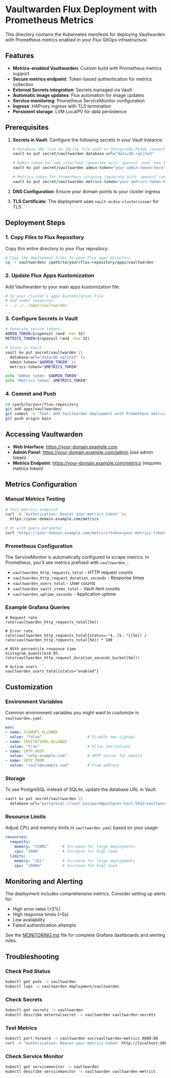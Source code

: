 # Vaultwarden Flux Deployment with Prometheus Metrics

This directory contains the Kubernetes manifests for deploying Vaultwarden with Prometheus metrics enabled in your Flux GitOps infrastructure.

## Features

- **Metrics-enabled Vaultwarden**: Custom build with Prometheus metrics support
- **Secure metrics endpoint**: Token-based authentication for metrics collection
- **External Secrets integration**: Secrets managed via Vault
- **Automatic image updates**: Flux automation for image updates
- **Service monitoring**: Prometheus ServiceMonitor configuration
- **Ingress**: HAProxy ingress with TLS termination
- **Persistent storage**: LVM LocalPV for data persistence

## Prerequisites

1. **Secrets in Vault**: Configure the following secrets in your Vault instance:
   ```bash
   # Database URL (can be SQLite file path or PostgreSQL/MySQL connection string)
   vault kv put secret/vaultwarden database-url="data/db.sqlite3"
   
   # Admin token for web interface (generate with: openssl rand -hex 32)
   vault kv put secret/vaultwarden admin-token="your-admin-token-here"
   
   # Metrics token for Prometheus scraping (generate with: openssl rand -hex 32)
   vault kv put secret/vaultwarden metrics-token="your-metrics-token-here"
   ```

2. **DNS Configuration**: Ensure your domain points to your cluster ingress

3. **TLS Certificate**: The deployment uses `vault-ecdsa-clusterissuer` for TLS

## Deployment Steps

### 1. Copy Files to Flux Repository

Copy this entire directory to your Flux repository:

```bash
# Copy the deployment files to your Flux apps directory
cp -r vaultwarden/ /path/to/your/flux-repository/apps/vaultwarden
```

### 2. Update Flux Apps Kustomization

Add Vaultwarden to your main apps kustomization file:

```yaml
# In your cluster's apps kustomization file
# Add under resources:
- ../../../apps/vaultwarden
```

### 3. Configure Secrets in Vault

```bash
# Generate secure tokens
ADMIN_TOKEN=$(openssl rand -hex 32)
METRICS_TOKEN=$(openssl rand -hex 32)

# Store in Vault
vault kv put secret/vaultwarden \\
  database-url="data/db.sqlite3" \\
  admin-token="$ADMIN_TOKEN" \\
  metrics-token="$METRICS_TOKEN"

echo "Admin token: $ADMIN_TOKEN"
echo "Metrics token: $METRICS_TOKEN"
```

### 4. Commit and Push

```bash
cd /path/to/your/flux-repository
git add apps/vaultwarden/
git commit -m "feat: Add Vaultwarden deployment with Prometheus metrics"
git push origin main
```

## Accessing Vaultwarden

- **Web Interface**: https://your-domain.example.com
- **Admin Panel**: https://your-domain.example.com/admin (use admin token)
- **Metrics Endpoint**: https://your-domain.example.com/metrics (requires metrics token)

## Metrics Configuration

### Manual Metrics Testing

```bash
# Test metrics endpoint
curl -H "Authorization: Bearer your-metrics-token" \\
  https://your-domain.example.com/metrics

# Or with query parameter
curl "https://your-domain.example.com/metrics?token=your-metrics-token"
```

### Prometheus Configuration

The ServiceMonitor is automatically configured to scrape metrics. In Prometheus, you'll see metrics prefixed with `vaultwarden_`:

- `vaultwarden_http_requests_total` - HTTP request counts
- `vaultwarden_http_request_duration_seconds` - Response times
- `vaultwarden_users_total` - User counts
- `vaultwarden_vault_items_total` - Vault item counts
- `vaultwarden_uptime_seconds` - Application uptime

### Example Grafana Queries

```promql
# Request rate
rate(vaultwarden_http_requests_total[5m])

# Error rate
rate(vaultwarden_http_requests_total{status=~"4..|5.."}[5m]) / rate(vaultwarden_http_requests_total[5m]) * 100

# 95th percentile response time
histogram_quantile(0.95, rate(vaultwarden_http_request_duration_seconds_bucket[5m]))

# Active users
vaultwarden_users_total{status="enabled"}
```

## Customization

### Environment Variables

Common environment variables you might want to customize in `vaultwarden.yaml`:

```yaml
env:
- name: SIGNUPS_ALLOWED
  value: "false"                    # Disable new signups
- name: INVITATIONS_ALLOWED
  value: "true"                     # Allow invitations
- name: SMTP_HOST
  value: "smtp.example.com"         # SMTP server for emails
- name: SMTP_FROM
  value: "vault@example.com"        # From address
```

### Storage

To use PostgreSQL instead of SQLite, update the database URL in Vault:

```bash
vault kv put secret/vaultwarden \\
  database-url="postgresql://user:password@postgres-host:5432/vaultwarden"
```

### Resource Limits

Adjust CPU and memory limits in `vaultwarden.yaml` based on your usage:

```yaml
resources:
  requests:
    memory: "256Mi"      # Increase for large deployments
    cpu: "200m"          # Increase for high load
  limits:
    memory: "1Gi"        # Increase for large deployments
    cpu: "1000m"         # Increase for high load
```

## Monitoring and Alerting

The deployment includes comprehensive metrics. Consider setting up alerts for:

- High error rates (>5%)
- High response times (>5s)
- Low availability
- Failed authentication attempts

See the [MONITORING.md](../MONITORING.md) file for complete Grafana dashboards and alerting rules.

## Troubleshooting

### Check Pod Status
```bash
kubectl get pods -n vaultwarden
kubectl logs -n vaultwarden deployment/vaultwarden
```

### Check Secrets
```bash
kubectl get secrets -n vaultwarden
kubectl describe externalsecret -n vaultwarden vaultwarden-secrets
```

### Test Metrics
```bash
kubectl port-forward -n vaultwarden svc/vaultwarden-metrics 8080:80
curl -H "Authorization: Bearer your-metrics-token" http://localhost:8080/metrics
```

### Check Service Monitor
```bash
kubectl get servicemonitor -n vaultwarden
kubectl describe servicemonitor -n vaultwarden vaultwarden-metrics
```